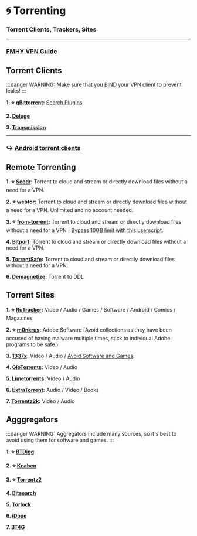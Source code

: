 # 🌀 Torrenting
### Torrent Clients, Trackers, Sites

***

### [FMHY VPN Guide](https://fmhy.net/adblockvpnguide#vpn)


## Torrent Clients

:::danger WARNING:
Make sure that you [BIND](https://redd.it/ssy8vv) your VPN client to prevent leaks!
:::

**1. ⭐ [qBittorrent](https://www.qbittorrent.org/):** [Search Plugins](https://github.com/qbittorrent/search-plugins##search-plugins)

**2. [Deluge](https://www.deluge-torrent.org/)**

**3. [Transmission](https://transmissionbt.com/)**

***

### ↪️ [Android torrent clients](https://mediasavvy.pages.dev/Wiki/Mobile.html#android-torrenting)


## Remote Torrenting

**1. ⭐ [Seedr](https://www.seedr.cc/):** Torrent to cloud and stream or directly download files without a need for a VPN.

**2. ⭐ [webtor](https://webtor.io/):** Torrent to cloud and stream or directly download files without a need for a VPN. Unlimited and no account needed.

**3. ⭐ [from-torrent](https://multiup.org/en/upload/from-torrent):** Torrent to cloud and stream or directly download files without a need for a VPN | [Bypass 10GB limit with this userscript](https://pastebin.com/raw/QLGLLZ9d).

**4. [Bitport](https://bitport.io/welcome):** Torrent to cloud and stream or directly download files without a need for a VPN.

**5. [TorrentSafe](https://www.torrentsafe.com/):** Torrent to cloud and stream or directly download files without a need for a VPN.

**6. [Demagnetize](http://demagnetize.link/):** Torrent to DDL




## Torrent Sites

**1. ⭐ [RuTracker](https://rutracker.org/):**  Video / Audio / Games / Software / Android / Comics / Magazines

**2. ⭐ [m0nkrus](https://w14.monkrus.ws/):** Adobe Software (Avoid collections as they have been accused of having malware multiple times, stick to individual Adobe programs to be safe.)

**3. [1337x](https://1337x.to/):** Video / Audio / [Avoid Software and Games](https://pastebin.com/Rc9MYMZ7).

**4. [GloTorrents](https://glodls.to/):** Video / Audio

**5. [Limetorrents](https://www.limetorrents.lol/):** Video / Audio

**6. [ExtraTorrent](https://extratorrent.st/):** Audio / Video / Books

**7. [Torrentz2k](https://torrentz2k.xyz/):**  Video / Audio


## Agggregators

:::danger WARNING:
Aggregators include many sources, so it's best to avoid using them for software and games.
:::

**1. ⭐ [BTDigg](https://btdig.com/index.htm)**

**2. ⭐ [Knaben](https://knaben.eu/)**

**3. ⭐ [Torrentz2](https://torrentz2.nz/)**

**4. [Bitsearch](https://bitsearch.to/)**

**5. [Torlock](https://www.torlock.com/)**

**6. [iDope](https://idope.se/)**

**7. [BT4G](https://bt4gprx.com/)**



















